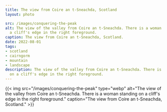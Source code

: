 ```yaml
---
title: The view from Coire an t-Sneachda, Scotland
layout: photo

src: /images/conquering-the-peak
alt: The view of the valley from Coire an t-Sneachda. There is a woman standing on
  a cliff's edge in the right foreground.
caption: The view from Coire an t-Sneachda, Scotland.
date: 2022-08-01
tags:
- scotland
- cairngorm
- mountain
- landscape
description: The view of the valley from Coire an t-Sneachda. There is a woman standing
  on a cliff's edge in the right foreground.
---
```


{{< img src="/images/conquering-the-peak" type="webp" alt="The view of the valley from Coire an t-Sneachda. There is a woman standing on a cliff's edge in the right foreground." caption="The view from Coire an t-Sneachda, Scotland." >}}
